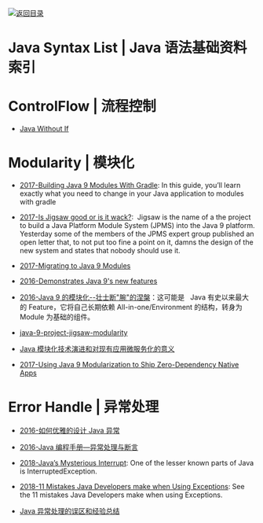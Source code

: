 [![返回目录](https://user-images.githubusercontent.com/5803001/38079637-ff0abcf0-3371-11e8-9b76-ad651620afc7.jpg)](https://github.com/wx-chevalier/Awesome-Lists)

# Java Syntax List | Java 语法基础资料索引

# ControlFlow | 流程控制

- [Java Without If](http://ashtonkemerling.com/blog/2017/01/26/java-without-if/)

# Modularity | 模块化

- [2017-Building Java 9 Modules With Gradle](https://guides.gradle.org/building-java-9-modules/): In this guide, you’ll learn exactly what you need to change in your Java application to modules with gradle

* [2017-Is Jigsaw good or is it wack?](https://blog.plan99.net/is-jigsaw-good-or-is-it-wack-ec634d36dd6f):  Jigsaw is the name of a the project to build a Java Platform Module System (JPMS) into the Java 9 platform. Yesterday some of the members of the JPMS expert group published an open letter that, to not put too fine a point on it, damns the design of the new system and states that nobody should use it.

* [2017-Migrating to Java 9 Modules](https://parg.co/b4e)

* [2016-Demonstrates Java 9's new features](https://github.com/CodeFX-org/demo-java-9)

* [2016-Java 9 的模块化--壮士断"腕"的涅槃](http://6me.us/OPe)：这可能是   Java 有史以来最大的 Feature，它将自己长期依赖 All-in-one/Environment 的结构，转身为 Module 为基础的组件。

* [java-9-project-jigsaw-modularity](https://medium.com/@annimon119/java-9-project-jigsaw-modularity-679fa88f7f2#.3z50mk2pv)

* [Java 模块化技术演进和对现有应用微服务化的意义](http://mp.weixin.qq.com/s?__biz=MzA5Nzc4OTA1Mw==&mid=2659598755&idx=1&sn=6c3247a42105fb290ccfc3ee02530b46&chksm=8be994b1bc9e1da7d922e1d98d7e6afda019a5fa74fd9beebc11406fd94e7dd628d841b45f2f&mpshare=1&scene=23&srcid=1225TdKqbBRjlcOij7NR9JQc#rd)

- [2017-Using Java 9 Modularization to Ship Zero-Dependency Native Apps](https://steveperkins.com/using-java-9-modularization-to-ship-zero-dependency-native-apps/)

# Error Handle | 异常处理

- [2016-如何优雅的设计 Java 异常](http://lrwinx.github.io/2016/04/28/%E5%A6%82%E4%BD%95%E4%BC%98%E9%9B%85%E7%9A%84%E8%AE%BE%E8%AE%A1java%E5%BC%82%E5%B8%B8/)

- [2016-Java 编程手册—异常处理与断言](http://blog.csdn.net/hp910315/article/details/51067333)

- [2018-Java’s Mysterious Interrupt](https://carlmastrangelo.com/blog/javas-mysterious-interrupt): One of the lesser known parts of Java is InterruptedException.

* [2018-11 Mistakes Java Developers make when Using Exceptions](https://nobugsproject.com/2017/05/28/11-mistakes-java-developers-make-when-using-exceptions/): See the 11 mistakes Java Developers make when using Exceptions.

- [Java 异常处理的误区和经验总结](https://www.ibm.com/developerworks/cn/java/j-lo-exception-misdirection)
